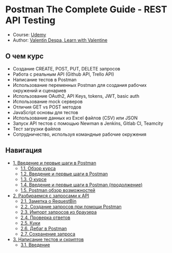 # Postman The Complete Guide - REST API Testing

- Course: [Udemy](https://www.udemy.com/course/postman-the-complete-guide/)
- Author: [Valentin Despa, Learn with Valentine](https://www.udemy.com/course/postman-the-complete-guide/#instructor-1)

## О чем курс

- Создание CREATE, POST, PUT, DELETE запросов
- Работа с реальным API (Github API, Trello API)
- Написание тестов в Postman
- Использование переменных Postman для создания рабочих окружений и сценариев 
- Использование OAuth2, API Keys, tokens, JWT, basic auth
- Использование mock серверов
- Отличия GET vs POST методов
- JavaScript основы для тестов
- Использование данных из Excel файлов (CSV) или JSON
- Запуск API тестов с помощью Newman в Jenkins, Gitlab CI, Teamcity
- Тест загрузки файлов
- Сотрудничество, используя командные рабочие окружения

## Навигация

- [1. Введение и первые шаги в Postman](./docs/1.%20Introduction%20and%20first%20steps%20in%20Postman)
  - [1.1. Обзор курса](./docs/1.%20Introduction%20and%20first%20steps%20in%20Postman/1.1.%20Course%20overview)
  - [1.2. Введение и первые шаги в Postman](./docs/1.%20Introduction%20and%20first%20steps%20in%20Postman/1.2.%20Introduction%20and%20first%20steps%20in%20Postman)
  - [1.3. О курсе](./docs/1.%20Introduction%20and%20first%20steps%20in%20Postman/1.3.%20About%20this%20course)
  - [1.4. Введение и первые шаги в Postman (продолжение)](./docs/1.%20Introduction%20and%20first%20steps%20in%20Postman/1.4.%20Introduction%20and%20first%20steps%20in%20Postman%20(continued))
  - [1.5. Postman обзор возможностей](./docs/1.%20Introduction%20and%20first%20steps%20in%20Postman/1.5.%20The%20Postman%20Landscape)
- [2. Разбираемся с запросами к API](./docs/2.%20Creating%20with%20API%20requests)
  - [2.1. Заметка о RequestBin](./docs/2.%20Creating%20with%20API%20requests/2.1.%20Note%20about%20requestbin)
  - [2.2. Создание запросов при помощи Postman](./docs/2.%20Creating%20with%20API%20requests/2.2.%20Creating%20Requests%20with%20Postman)
  - [2.3. Импорт запросов из браузера](./docs/2.%20Creating%20with%20API%20requests/2.3.%20Importing%20request%20from%20your%20browser)
  - [2.4. Проверка ответов](./docs/2.%20Creating%20with%20API%20requests/2.4.%20Inspecting%20responses)
  - [2.5. Куки](./docs/2.%20Creating%20with%20API%20requests/2.5.%20Cookies)
  - [2.6. Дебаг в Postman](./docs/2.%20Creating%20with%20API%20requests/2.6.%20Troubleshooting)
  - [2.7. Сохранение запроса](./docs/2.%20Creating%20with%20API%20requests/2.7.%20Saving%20requests)
- [3. Написание тестов и скриптов](./docs/3.%20Writing%20tests%20and%20scripts)
  - [3.1. Введение](./docs/3.%20Writing%20tests%20and%20scripts/3.1.%20Introduction)
